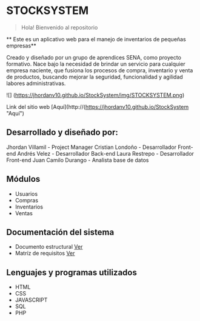 # STOCKSYSTEM

> Hola! Bienvenido al repositorio

** Este es un aplicativo web para el manejo de inventarios de pequeñas empresas**

Creado y diseñado por un grupo de aprendices SENA, como proyecto formativo.
Nace bajo la necesidad de brindar un servicio para cualquier empresa naciente, que fusiona los procesos de compra, inventario y venta de productos, buscando mejorar la seguridad, funcionalidad y agilidad labores administrativas.

![] (https://jhordanv10.github.io/StockSystem/img/STOCKSYSTEM.png)

Link del sitio web [Aquí](http://(https://jhordanv10.github.io/StockSystem "Aquí")

## Desarrollado y diseñado por:
 Jhordan Villamil - Project Manager
 Cristian Londoño - Desarrollador Front-end
 Andrés Velez - Desarrollador Back-end
 Laura Restrepo - Desarrollador Front-end
 Juan Camilo Durango - Analista base de datos

## Módulos
- Usuarios
- Compras
- Inventarios
- Ventas

## Documentación del sistema
- Documento estructural [Ver](https://docs.google.com/document/d/1ScTh46UoOHWoWOsL_i_oXruPJw9a38LH/edit")
- Matríz de requisitos [Ver](http://https://docs.google.com/spreadsheets/d/1L1Z6RsutlygUvuOmeIspwOGQfgswLxzm "Ir al enlace")

## Lenguajes y programas utilizados
- HTML
- CSS
- JAVASCRIPT
- SQL
- PHP 



